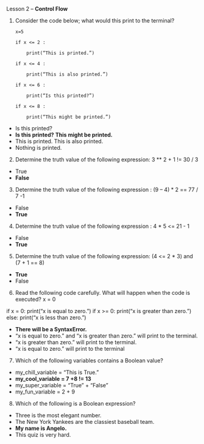 Lesson 2 – **Control Flow**

1.	Consider the code below; what would this print to the terminal?

		x=5

		if x <= 2 :
		
			print(“This is printed.”)
			
		if x <= 4 :
		
			print(“This is also printed.”)
			
		if x <= 6 :
		
			print(“Is this printed?”)
			
		if x <= 8 :
		
			print(“This might be printed.”)
		
-	Is this printed?
-	**Is this printed?**
**This might be printed.**
-	This is printed.
This is also printed.
-	Nothing is printed.
	
2.	Determine the truth value of the following expression:
3	** 2 + 1 != 30 / 3
-	True
-	**False**
3.	Determine the truth value of the following expression :
(9 – 4) * 2 == 77 / 7 -1
-	False
-	**True**
4.	Determine the truth value of the following expression :
4 * 5 <= 21 - 1
-	False
-	**True**
5.	Determine the truth value of the following expression:
(4	<= 2 * 3) and (7 + 1 == 8)
-	**True**
-	False
6.	Read the following code carefully. What will happen when the code is executed?
x = 0

if x = 0:
	print(“x is equal to zero.”)
if x >= 0:
	print(“x is greater than zero.”)
else:
	print(“x is less than zero.”)

-	**There will be a SyntaxError.**
-	“x is equal to zero.” and “x is greater than zero.” will print to the terminal.
-	“x is greater than zero.” will print to the terminal.
-	“x is equal to zero.” will print to the terminal
7.	Which of the following variables contains a Boolean value?
- my_chill_variable = “This is True.”
- **my_cool_variable = 7 +8 != 13**
- my_super_variable = “True” + “False”
- my_fun_variable = 2 + 9
8.  Which of the following is a Boolean expression?
- Three is the most elegant number.
- The New York Yankees are the classiest baseball team.
- **My name is Angelo.**
- This quiz is very hard.
